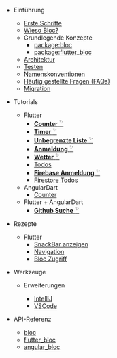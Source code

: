 - Einführung

  - [Erste Schritte](de-de/gettingstarted.md)
  - [Wieso Bloc?](de-de/whybloc.md)
  - Grundlegende Konzepte
    - [package:bloc](de-de/coreconcepts.md)
    - [package:flutter_bloc](de-de/flutterbloccoreconcepts.md)
  - [Architektur](de-de/architecture.md)
  - [Testen](de-de/testing.md)
  - [Namenskonventionen](de-de/blocnamingconventions.md)
  - [Häufig gestellte Fragen (FAQs)](de-de/faqs.md)
  - [Migration](de-de/migration.md)

- Tutorials

  - Flutter
    - [**Counter** <sup>✨</sup>](fluttercountertutorial.md)
    - [**Timer** <sup>✨</sup>](fluttertimertutorial.md)
    - [**Unbegrenzte Liste** <sup>✨</sup>](flutterinfinitelisttutorial.md)
    - [**Anmeldung** <sup>✨</sup>](flutterlogintutorial.md)
    - [**Wetter** <sup>✨</sup>](flutterweathertutorial.md)
    - [Todos](fluttertodostutorial.md)
    - [**Firebase Anmeldung** <sup>✨</sup>](flutterfirebaselogintutorial.md)
    - [Firestore Todos](flutterfirestoretodostutorial.md)
  - AngularDart
    - [Counter](angularcountertutorial.md)
  - Flutter + AngularDart
    - [**Github Suche** <sup>✨</sup>](flutterangulargithubsearch.md)

- Rezepte

  - Flutter
    - [SnackBar anzeigen](recipesfluttershowsnackbar.md)
    - [Navigation](recipesflutternavigation.md)
    - [Bloc Zugriff](recipesflutterblocaccess.md)

- Werkzeuge

  - Erweiterungen

    - [IntelliJ](blocintellijextension.md)
    - [VSCode](blocvscodeextension.md)

- API-Referenz
  - [bloc](https://pub.dev/documentation/true_bloc/latest/true_bloc/true_bloc-library.html)
  - [flutter_bloc](https://pub.dev/documentation/flutter_bloc/latest/flutter_bloc/flutter_bloc-library.html)
  - [angular_bloc](https://pub.dev/documentation/angular_bloc/latest/angular_dart/angular_dart-library.html)
